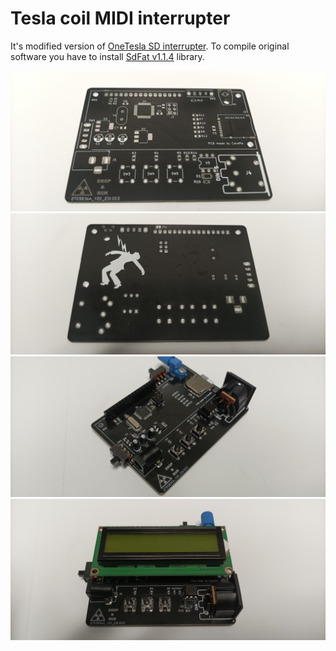 # Tesla coil MIDI interrupter
It's modified version of [OneTesla SD interrupter](https://onetesla.com/).
To compile original software you have to install [SdFat v1.1.4](https://github.com/greiman/SdFat/releases/tag/1.1.4) library.

![img1](./images/img1.jpg)
![img2](./images/img2.jpg)
![img4](./images/img3.jpg)
![img3](./images/img4.jpg)
